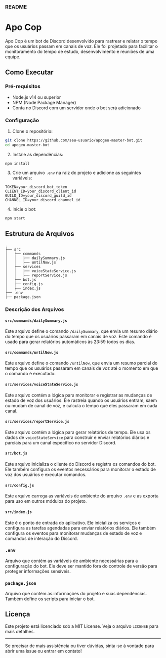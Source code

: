 ### README

# Apo Cop

Apo Cop é um bot de Discord desenvolvido para rastrear e relatar o tempo que os usuários passam em canais de voz. Ele foi projetado para facilitar o monitoramento do tempo de estudo, desenvolvimento e reuniões de uma equipe.

## Como Executar

### Pré-requisitos

- Node.js v14 ou superior
- NPM (Node Package Manager)
- Conta no Discord com um servidor onde o bot será adicionado

### Configuração

1. Clone o repositório:

```sh
git clone https://github.com/seu-usuario/apogeu-master-bot.git
cd apogeu-master-bot
```

2. Instale as dependências:

```sh
npm install
```

3. Crie um arquivo `.env` na raiz do projeto e adicione as seguintes variáveis:

```plaintext
TOKEN=your_discord_bot_token
CLIENT_ID=your_discord_client_id
GUILD_ID=your_discord_guild_id
CHANNEL_ID=your_discord_channel_id
```

4. Inicie o bot:

```sh
npm start
```

## Estrutura de Arquivos

```plaintext
.
├── src
│   ├── commands
│   │   ├── dailySummary.js
│   │   ├── untilNow.js
│   ├── services
│   │   ├── voiceStateService.js
│   │   ├── reportService.js
│   ├── bot.js
│   ├── config.js
│   ├── index.js
├── .env
├── package.json
```

### Descrição dos Arquivos

#### `src/commands/dailySummary.js`

Este arquivo define o comando `/dailySummary`, que envia um resumo diário do tempo que os usuários passaram em canais de voz. Este comando é usado para gerar relatórios automáticos às 23:59 todos os dias.

#### `src/commands/untilNow.js`

Este arquivo define o comando `/untilNow`, que envia um resumo parcial do tempo que os usuários passaram em canais de voz até o momento em que o comando é executado.

#### `src/services/voiceStateService.js`

Este arquivo contém a lógica para monitorar e registrar as mudanças de estado de voz dos usuários. Ele rastreia quando os usuários entram, saem ou mudam de canal de voz, e calcula o tempo que eles passaram em cada canal.

#### `src/services/reportService.js`

Este arquivo contém a lógica para gerar relatórios de tempo. Ele usa os dados de `voiceStateService` para construir e enviar relatórios diários e parciais para um canal específico no servidor Discord.

#### `src/bot.js`

Este arquivo inicializa o cliente do Discord e registra os comandos do bot. Ele também configura os eventos necessários para monitorar o estado de voz dos usuários e executar comandos.

#### `src/config.js`

Este arquivo carrega as variáveis de ambiente do arquivo `.env` e as exporta para uso em outros módulos do projeto.

#### `src/index.js`

Este é o ponto de entrada do aplicativo. Ele inicializa os serviços e configura as tarefas agendadas para enviar relatórios diários. Ele também configura os eventos para monitorar mudanças de estado de voz e comandos de interação do Discord.

### `.env`

Arquivo que contém as variáveis de ambiente necessárias para a configuração do bot. Ele deve ser mantido fora do controle de versão para proteger informações sensíveis.

### `package.json`

Arquivo que contém as informações do projeto e suas dependências. Também define os scripts para iniciar o bot.

## Licença

Este projeto está licenciado sob a MIT License. Veja o arquivo `LICENSE` para mais detalhes.

---

Se precisar de mais assistência ou tiver dúvidas, sinta-se à vontade para abrir uma issue ou entrar em contato!
